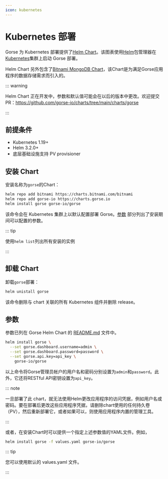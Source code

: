 ```yaml
---
icon: kubernetes
---
```


# Kubernetes 部署

Gorse 为 Kubernetes 部署提供了[Helm Chart](https://artifacthub.io/packages/helm/gorse-io/gorse)。该图表使用[Helm](http://kubernetes.io)包管理器在[Kubernetes](https://helm.sh)集群上启动 Gorse 部署。

Helm Chart 另外包含了[Bitnami MongoDB Chart](https://github.com/bitnami/charts/tree/main/bitnami/mongodb)，该Chart是为满足Gorse应用程序的数据存储需求而引入的。

::: warning

Helm Chart 正在开发中，参数和默认值可能会在以后的版本中更改。欢迎提交PR：https://github.com/gorse-io/charts/tree/main/charts/gorse

:::

## 前提条件

- Kubernetes 1.19+
- Helm 3.2.0+
- 底层基础设施支持 PV provisioner

## 安装 Chart

安装名称为`gorse`的Chart：

```bash
helm repo add bitnami https://charts.bitnami.com/bitnami
helm repo add gorse-io https://charts.gorse.io
helm install gorse gorse-io/gorse
```

该命令会在 Kubernetes 集群上以默认配置部署 Gorse。[参数](#parameters) 部分列出了安装期间可以配置的参数。

::: tip

使用`helm list`列出所有安装的实例

:::

## 卸载 Chart

卸载`gorse`部署：

```bash
helm unistall gorse
```

该命令删除与 chart 关联的所有 Kubernetes 组件并删除 release。

## 参数

参数已列在 Gorse Helm Chart 的 [README.md](https://github.com/gorse-io/charts/tree/main/charts/gorse#parameters) 文件中。

```bash
helm install gorse \
  --set gorse.dashboard.username=admin \
  --set gorse.dashboard.password=password \
  --set gorse.api.key=api_key \
    gorse-io/gorse
```

以上命令将Gorse管理员帐户的用户名和密码分别设置为`admin`和`password`。此外，它还将RESTful API密钥设置为`api_key`。

::: note

一旦部署了此 chart，就无法使用Helm更改应用程序的访问凭据，例如用户名或密码。要在部署后更改这些应用程序凭据，请删除chart使用的任何持久卷（PV），然后重新部署它，或者如果可以，则使用应用程序内置的管理工具。

:::

或者，在安装Chart时可以提供一个指定上述参数值的YAML文件。例如，

```bash
helm install gorse -f values.yaml gorse-io/gorse
```

::: tip

您可以使用默认的 values.yaml 文件。

:::
